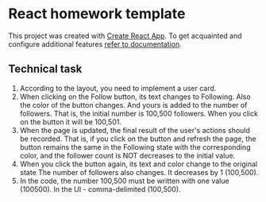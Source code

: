 # React homework template

This project was created with
[Create React App](https://github.com/facebook/create-react-app). To get
acquainted and configure additional features
[refer to documentation](https://facebook.github.io/create-react-app/docs/getting-started).

## Technical task

1. According to the layout, you need to implement a user card.
2. When clicking on the Follow button, its text changes to Following. Also
the color of the button changes. And yours is added to the number of followers. That is,
the initial number is 100,500 followers. When you click on the button it will be
100,501.
3. When the page is updated, the final result of the user's actions should be recorded. That is,
if you click on the button and refresh the page, the button remains the same
in the Following state with the corresponding color, and the follower count is NOT
decreases to the initial value.
4. When you click the button again, its text and color change to the original
state The number of followers also changes. It decreases by 1
(100,500).
5. In the code, the number 100,500 must be written with one value (100500). In the UI -
comma-delimited (100,500).
